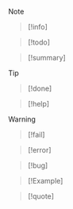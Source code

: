 >[!note]

>[!info]

>[!todo]

>[!summary]

>[!tip]

>[!done]

>[!help]

>[!warning]

>[!fail]

>[!error]

>[!bug]

>[!Example]

>[!quote]






